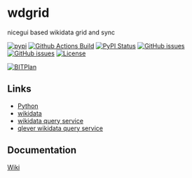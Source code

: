 # wdgrid
nicegui based wikidata grid and sync

[![pypi](https://img.shields.io/pypi/pyversions/wdgrid)](https://pypi.org/project/wdgrid/)
[![Github Actions Build](https://github.com/WolfgangFahl/wdgrid/actions/workflows/build.yml/badge.svg)](https://github.com/WolfgangFahl/wdgrid/actions/workflows/build.yml)
[![PyPI Status](https://img.shields.io/pypi/v/wdgrid.svg)](https://pypi.python.org/pypi/wdgrid/)
[![GitHub issues](https://img.shields.io/github/issues/WolfgangFahl/wdgrid.svg)](https://github.com/WolfgangFahl/wdgrid/issues)
[![GitHub issues](https://img.shields.io/github/issues-closed/WolfgangFahl/wdgrid.svg)](https://github.com/WolfgangFahl/wdgrid/issues/?q=is%3Aissue+is%3Aclosed)
[![License](https://img.shields.io/github/license/WolfgangFahl/wdgrid.svg)](https://www.apache.org/licenses/LICENSE-2.0)

[![BITPlan](http://wiki.bitplan.com/images/wiki/thumb/3/38/BITPlanLogoFontLessTransparent.png/198px-BITPlanLogoFontLessTransparent.png)](http://www.bitplan.com)


## Links
* [Python](https://www.python.org/)
* [wikidata](https://www.wikidata.org/wiki/Wikidata:Main_Page)
* [wikidata query service](https://query.wikidata.org/)
* [qlever wikidata query service](https://qlever.cs.uni-freiburg.de/wikidata)

## Documentation
[Wiki](http://wiki.bitplan.com/index.php/Wdgrid)
